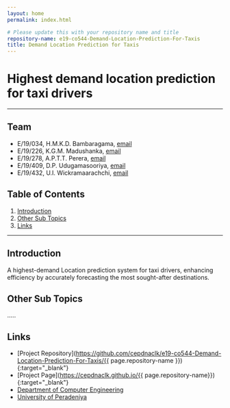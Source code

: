 ```yaml
---
layout: home
permalink: index.html

# Please update this with your repository name and title
repository-name: e19-co544-Demand-Location-Prediction-For-Taxis
title: Demand Location Prediction for Taxis
---
```


[comment]: # "This is the standard layout for the project, but you can clean this and use your own template"

# Highest demand location prediction for taxi drivers

---

<!-- 
This is a sample image, to show how to add images to your page. To learn more options, please refer [this](https://projects.ce.pdn.ac.lk/docs/faq/how-to-add-an-image/)

![Sample Image](./images/sample.png)
 -->

## Team
-  E/19/034, H.M.K.D. Bambaragama, [email](mailto:e19034@eng.pdn.ac.lk)
-  E/19/226, K.G.M. Madushanka, [email](mailto:e19226@eng.pdn.ac.lk)
-  E/19/278, A.P.T.T. Perera, [email](mailto:e19278@eng.pdn.ac.lk)
-  E/19/409, D.P. Udugamasooriya, [email](mailto:e19409@eng.pdn.ac.lk)
-  E/19/432, U.I. Wickramaarachchi, [email](mailto:e19432@eng.pdn.ac.lk)

## Table of Contents
1. [Introduction](#introduction)
2. [Other Sub Topics](#other-sub-topics)
3. [Links](#links)

---

## Introduction

 A highest-demand Location prediction system for taxi drivers, enhancing efficiency by accurately forecasting the most sought-after destinations.

## Other Sub Topics

.....

## Links

- [Project Repository](https://github.com/cepdnaclk/e19-co544-Demand-Location-Prediction-For-Taxis/{{ page.repository-name }}){:target="_blank"}
- [Project Page](https://cepdnaclk.github.io/{{ page.repository-name}}){:target="_blank"}
- [Department of Computer Engineering](http://www.ce.pdn.ac.lk/)
- [University of Peradeniya](https://eng.pdn.ac.lk/)


[//]: # (Please refer this to learn more about Markdown syntax)
[//]: # (https://github.com/adam-p/markdown-here/wiki/Markdown-Cheatsheet)
